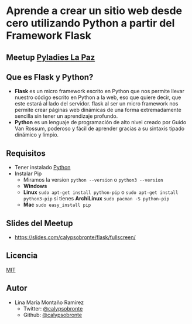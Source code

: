 # Aprende a crear un sitio web desde cero utilizando Python a partir del Framework Flask
## Meetup [Pyladies La Paz]

## Que es Flask y Python?
* **Flask** es un micro framework escrito en Python que nos permite llevar nuestro código escrito en Python a la web, eso que quiere decir, que este estará al lado del servidor. flask al ser un micro framework nos permite crear páginas web dinámicas de una forma extremadamente sencilla sin tener un aprendizaje profundo.
* **Python** es un lenguaje de programación de alto nivel creado por Guido Van Rossum, poderoso y fácil de aprender gracias a su sintaxis tipado dinámico y limpio.

## Requisitos
* Tener instalado [Python]
* Instalar Pip
  - Miramos la version
    `python --version` o `python3 --version` 
  - **Windows**
  - **Linux** `sudo apt-get install python-pip` o `sudo apt-get install python3-pip` si tienes **ArchiLinux** `sudo pacman -S python-pip`
  - **Mac** `sudo easy_install pip`

## Slides del Meetup
- https://slides.com/calypsobronte/flask/fullscreen/

## Licencia
[MIT]

## Autor
- Lina María Montaño Ramírez
    - Twitter: [@calypsobronte]
    - Github: [@calypsobronte]



<!-- Links -->
[Pyladies La Paz]: https://www.meetup.com/La-Paz-PyLadies-Meetup/events/270345462/
[Python]: https://www.python.org/downloads/
[MIT]: https://github.com/calypsobronte/meetup_flask/blob/master/LICENSE
[@calypsobronte]: https://twitter.com/calypsobronte
[@calypsobronte]: https://github.com/calypsobronte
